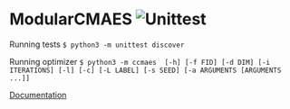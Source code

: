 # ModularCMAES ![Unittest](https://github.com/IOHprofiler/ModularCMAES/workflows/Unittest/badge.svg)

Running tests
`$ python3 -m unittest discover`

Running optimizer
`$ python3 -m ccmaes  [-h] [-f FID] [-d DIM] [-i ITERATIONS] [-l] [-c] [-L LABEL]
                   [-s SEED] [-a ARGUMENTS [ARGUMENTS ...]]`


[Documentation](https://ccmaes.readthedocs.io/)

